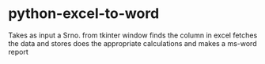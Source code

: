 # python-excel-to-word
Takes as input a Srno. from tkinter window finds the column in excel fetches the data and stores does the appropriate calculations and makes a ms-word report
